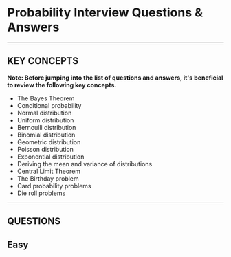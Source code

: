# Probability Interview Questions & Answers

---
## KEY CONCEPTS
**Note: Before jumping into the list of questions and answers, it's beneficial to review the following key concepts.**

- The Bayes Theorem
- Conditional probability
- Normal distribution
- Uniform distribution
- Bernoulli distribution
- Binomial distribution
- Geometric distribution
- Poisson distribution
- Exponential distribution
- Deriving the mean and variance of distributions
- Central Limit Theorem
- The Birthday problem
- Card probability problems
- Die roll problems

---
## QUESTIONS
## Easy 
